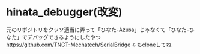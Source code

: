 # hinata_debugger(改変)
元のリポジトリをクッソ適当に弄って「ひなた-Azusa」じゃなくて「ひなた-ひなた」でデバッグできるようにしたやつ<br>
https://github.com/TNCT-Mechatech/SerialBridge ←もcloneしてね
